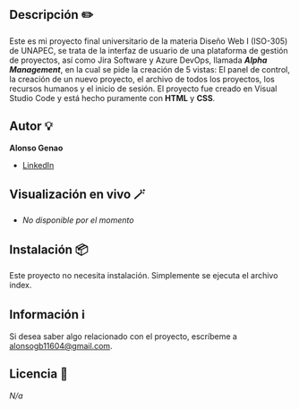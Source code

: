 ## Descripción ✏️
Este es mi proyecto final universitario de la materia Diseño Web I (ISO-305) de UNAPEC, se trata de la interfaz de usuario de una plataforma de gestión de proyectos, así como Jira Software y Azure DevOps, llamada _**Alpha Management**_, en la cual se pide la creación de 5 vistas: El panel de control, la creación de un nuevo proyecto, el archivo de todos los proyectos, los recursos humanos y el inicio de sesión. El proyecto fue creado en Visual Studio Code y está hecho puramente con **HTML** y **CSS**.

## Autor 💡
**Alonso Genao**

* [LinkedIn](https://www.linkedin.com/in/alonsogb11/)

## Visualización en vivo 🪄

* _No disponible por el momento_

## Instalación 📦
Este proyecto no necesita instalación. Simplemente se ejecuta el archivo index.

## Información ℹ️
Si desea saber algo relacionado con el proyecto, escríbeme a alonsogb11604@gmail.com.

## Licencia 📄
_N/a_
